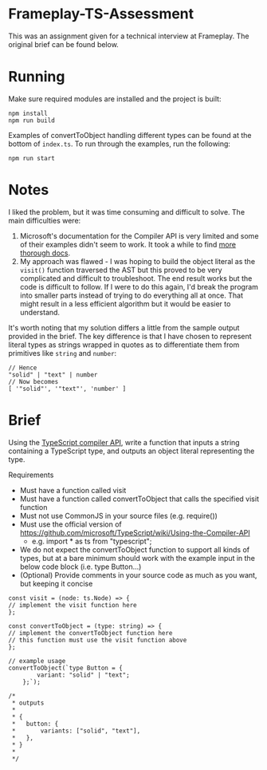 # Frameplay-TS-Assessment
This was an assignment given for a technical interview at Frameplay. The original brief can be found below.

# Running
Make sure required modules are installed and the project is built:
```
npm install
npm run build
```
Examples of convertToObject handling different types can be found at the bottom of `index.ts`. To run through the examples, run the following:
```
npm run start
```

# Notes
I liked the problem, but it was time consuming and difficult to solve. The main difficulties were:
1. Microsoft's documentation for the Compiler API is very limited and some of their examples didn't seem to work. It took a while to find [more thorough docs](https://writer.sh/posts/gentle-introduction-to-typescript-compiler-api/).
2. My approach was flawed - I was hoping to build the object literal as the `visit()` function traversed the AST but this proved to be very complicated and difficult to troubleshoot. The end result works but the code is difficult to follow. If I were to do this again, I'd break the program into smaller parts instead of trying to do everything all at once. That might result in a less efficient algorithm but it would be easier to understand.

It's worth noting that my solution differs a little from the sample output provided in the brief. The key difference is that I have chosen to represent literal types as strings wrapped in quotes as to differentiate them from primitives like `string` and `number`:
```
// Hence
"solid" | "text" | number
// Now becomes
[ '"solid"', '"text"', 'number' ]
```

# Brief
Using the [TypeScript compiler API](https://github.com/microsoft/TypeScript/wiki/Using-the-Compiler-API), write a function that inputs a string containing a TypeScript type, and outputs an object literal representing the type.

Requirements
- Must have a function called visit
- Must have a function called convertToObject that calls the specified visit function
- Must not use CommonJS in your source files (e.g. require())
- Must use the official version of https://github.com/microsoft/TypeScript/wiki/Using-the-Compiler-API
    - e.g. import * as ts from "typescript";
- We do not expect the convertToObject function to support all kinds of types, but at a bare minimum should work with the example input in the below code block (i.e. type Button...)
- (Optional) Provide comments in your source code as much as you want, but keeping it concise

```
const visit = (node: ts.Node) => {
// implement the visit function here
};

const convertToObject = (type: string) => {
// implement the convertToObject function here
// this function must use the visit function above
};

// example usage
convertToObject(`type Button = {
        variant: "solid" | "text";
    };`);

/*
 * outputs
 *
 * {
 *   button: {
 *       variants: ["solid", "text"],
 *   },
 * }
 *
 */
